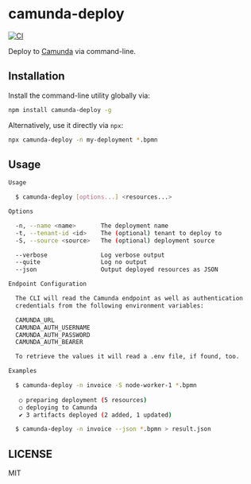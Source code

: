 # camunda-deploy

[![CI](https://github.com/nikku/camunda-deploy/actions/workflows/CI.yml/badge.svg)](https://github.com/nikku/camunda-deploy/actions/workflows/CI.yml)

Deploy to [Camunda](https://camunda.com/products/bpmn-engine/) via command-line.


## Installation

Install the command-line utility globally via:

```sh
npm install camunda-deploy -g
```

Alternatively, use it directly via `npx`:

```sh
npx camunda-deploy -n my-deployment *.bpmn
```


## Usage

```sh
Usage

  $ camunda-deploy [options...] <resources...>

Options

  -n, --name <name>       The deployment name
  -t, --tenant-id <id>    The (optional) tenant to deploy to
  -S, --source <source>   The (optional) deployment source

  --verbose               Log verbose output
  --quite                 Log no output
  --json                  Output deployed resources as JSON

Endpoint Configuration

  The CLI will read the Camunda endpoint as well as authentication
  credentials from the following environment variables:

  CAMUNDA_URL
  CAMUNDA_AUTH_USERNAME
  CAMUNDA_AUTH_PASSWORD
  CAMUNDA_AUTH_BEARER

  To retrieve the values it will read a .env file, if found, too.

Examples

  $ camunda-deploy -n invoice -S node-worker-1 *.bpmn
  
   ○ preparing deployment (5 resources)
   ○ deploying to Camunda
   ✔ 3 artifacts deployed (2 added, 1 updated)

  $ camunda-deploy -n invoice --json *.bpmn > result.json
```


## LICENSE

MIT
